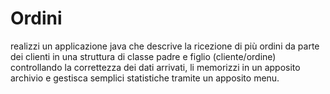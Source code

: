 # Ordini
realizzi un applicazione java che descrive la ricezione di più ordini da parte dei clienti in una struttura di classe padre e figlio (cliente/ordine) controllando la correttezza dei dati arrivati, li memorizzi in un apposito archivio  e gestisca semplici statistiche tramite un apposito menu.
